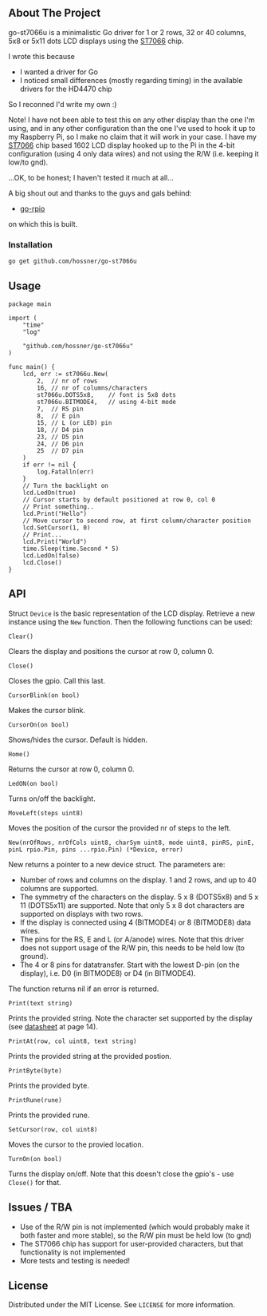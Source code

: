 ## About The Project

go-st7066u is a minimalistic Go driver for 1 or 2 rows, 32 or 40 columns, 5x8 or 5x11 dots LCD displays using the [ST7066](https://www.newhavendisplay.com/app_notes/ST7066U.pdf) chip.

I wrote this because
* I wanted a driver for Go
* I noticed small differences (mostly regarding timing) in the available drivers for the HD4470 chip

So I reconned I'd write my own :)

Note! I have not been able to test this on any other display than the one I'm using, and in any other configuration than the one I've used to hook it up to my Raspberry Pi, so I make no claim that it will work in your case. I have my [ST7066](https://www.newhavendisplay.com/app_notes/ST7066U.pdf) chip based 1602 LCD display hooked up to the Pi in the 4-bit configuration (using 4 only data wires) and not using the R/W (i.e. keeping it low/to gnd).

...OK, to be honest; I haven't tested it much at all...

A big shout out and thanks to the guys and gals behind:
* [go-rpio](https://github.com/stianeikeland/go-rpio)

on which this is built.

### Installation

```shell
go get github.com/hossner/go-st7066u
```

## Usage

```shell
package main

import (
	"time"
    "log"

	"github.com/hossner/go-st7066u"
)

func main() {
    lcd, err := st7066u.New(
        2,  // nr of rows
        16, // nr of columns/characters
        st7066u.DOTS5x8,    // font is 5x8 dots
        st7066u.BITMODE4,   // using 4-bit mode
        7,  // RS pin
        8,  // E pin
        15, // L (or LED) pin
        18, // D4 pin
        23, // D5 pin
        24, // D6 pin
        25  // D7 pin
    )
    if err != nil {
        log.Fatalln(err)
    }
    // Turn the backlight on
    lcd.LedOn(true)
    // Cursor starts by default positioned at row 0, col 0
    // Print something..
    lcd.Print("Hello")
    // Move cursor to second row, at first column/character position
    lcd.SetCursor(1, 0)
    // Print...
    lcd.Print("World")
    time.Sleep(time.Second * 5)
    lcd.LedOn(false)
    lcd.Close()
}
```

## API
Struct ```Device``` is the basic representation of the LCD display. Retrieve a new instance using the ```New``` function. Then the following functions can be used:

```Clear()```

Clears the display and positions the cursor at row 0, column 0.

```Close()```

Closes the gpio. Call this last.

```CursorBlink(on bool)```

Makes the cursor blink.

```CursorOn(on bool)```

Shows/hides the cursor. Default is hidden.

```Home()```

Returns the cursor at row 0, column 0.

```LedON(on bool)```

Turns on/off the backlight.

```MoveLeft(steps uint8)```

Moves the position of the cursor the provided nr of steps to the left.

```New(nrOfRows, nrOfCols uint8, charSym uint8, mode uint8, pinRS, pinE, pinL rpio.Pin, pins ...rpio.Pin) (*Device, error)```

New returns a pointer to a new device struct. The parameters are:
- Number of rows and columns on the display. 1 and 2 rows, and up to 40 columns are supported.
- The symmetry of the characters on the display. 5 x 8 (DOTS5x8) and 5 x 11 (DOTS5x11) are supported. Note that only 5 x 8 dot characters are supported on displays with two rows.
- If the display is connected using 4 (BITMODE4) or 8 (BITMODE8) data wires.
- The pins for the RS, E and L (or A/anode) wires. Note that this driver does not support usage of the R/W pin, this needs to be held low (to ground).
- The 4 or 8 pins for datatransfer. Start with the lowest D-pin (on the display), i.e. D0 (in BITMODE8) or D4 (in BITMODE4).

The function returns nil if an error is returned.

```Print(text string)```

Prints the provided string. Note the character set supported by the display (see [datasheet](https://www.newhavendisplay.com/app_notes/ST7066U.pdf) at page 14).

```PrintAt(row, col uint8, text string)```

Prints the provided string at the provided postion.

```PrintByte(byte)```

Prints the provided byte.

```PrintRune(rune)```

Prints the provided rune.

```SetCursor(row, col uint8)```

Moves the cursor to the provied location.

```TurnOn(on bool)```

Turns the display on/off. Note that this doesn't close the gpio's - use ```Close()``` for that.

## Issues / TBA
- Use of the R/W pin is not implemented (which would probably make it both faster and more stable), so the R/W pin must be held low (to gnd)
- The ST7066 chip has support for user-provided characters, but that functionality is not implemented
- More tests and testing is needed!

## License

Distributed under the MIT License. See `LICENSE` for more information.


